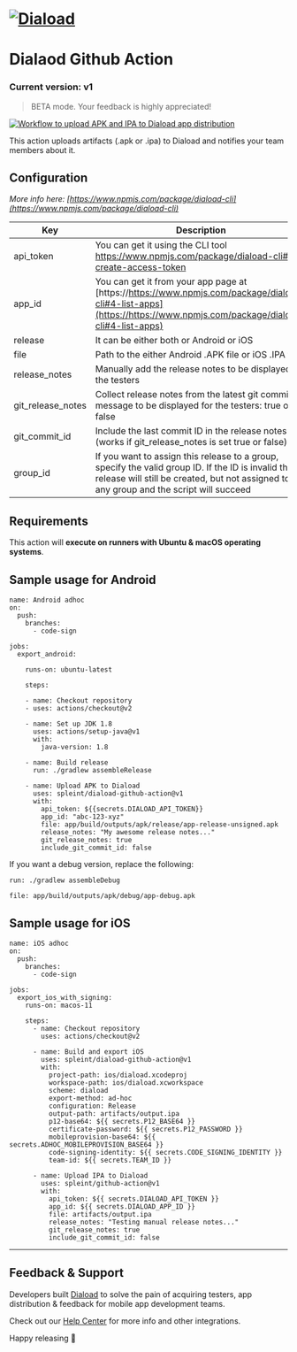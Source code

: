 # [<img src="https://cdn.diaload.com/assets/images/img-logo-text-green.svg" alt="Diaload"/>](https://diaload.com/) 

# Dialaod Github Action

### Current version: v1

> BETA mode. Your feedback is highly appreciated!

[![Workflow to upload APK and IPA to Diaload app distribution](https://github.com/spleint/diaload-github-action/actions/workflows/main.yml/badge.svg)](https://github.com/spleint/diaload-github-action/actions/workflows/main.yml)

This action uploads artifacts (.apk or .ipa) to Diaload and notifies your team members about it.

## Configuration

_More info here: [https://www.npmjs.com/package/diaload-cli](https://www.npmjs.com/package/diaload-cli)_

| Key               | Description                                                                                                        | Env Var(s)                | Default |
|-------------------|--------------------------------------------------------------------------------------------------------------------|---------------------------| ------- |
| api_token         | You can get it using the CLI tool https://www.npmjs.com/package/diaload-cli#6-create-access-token                  | DIALOAD_API_TOKEN         |         |
| app_id            | You can get it from your app page at [https://https://www.npmjs.com/package/diaload-cli#4-list-apps](https://https://www.npmjs.com/package/diaload-cli#4-list-apps) | DIALOAD_APP_ID            |         |
| release           | It can be either both or Android or iOS                                                                            | DIALOAD_RELEASE           |         |
| file              | Path to the either Android .APK file or iOS .IPA file                                                              | DIALOAD_FILE_PATH         |         |
| release_notes     | Manually add the release notes to be displayed for the testers                                                     | DIALOAD_RELEASE_NOTES     |         |
| git_release_notes | Collect release notes from the latest git commit message to be displayed for the testers: true or false            | DIALOAD_GIT_RELEASE_NOTES | true    |
| git_commit_id     | Include the last commit ID in the release notes (works if git_release_notes is set true or false)                  | DIALOAD_GIT_COMMIT_ID     | false   |
| group_id          | If you want to assign this release to a group, specify the valid group ID. If the ID is invalid the release will still be created, but not assigned to any group and the script will succeed | GROUP_ID                  |         |

## Requirements

This action will **execute on runners with Ubuntu & macOS operating systems**.

## Sample usage for Android

```
name: Android adhoc
on:
  push:
    branches:
      - code-sign

jobs:
  export_android:

    runs-on: ubuntu-latest

    steps:

    - name: Checkout repository
    - uses: actions/checkout@v2

    - name: Set up JDK 1.8
      uses: actions/setup-java@v1
      with:
        java-version: 1.8

    - name: Build release
      run: ./gradlew assembleRelease

    - name: Upload APK to Diaload
      uses: spleint/diaload-github-action@v1
      with:
        api_token: ${{secrets.DIALOAD_API_TOKEN}}
        app_id: "abc-123-xyz"
        file: app/build/outputs/apk/release/app-release-unsigned.apk
        release_notes: "My awesome release notes..."
        git_release_notes: true
        include_git_commit_id: false
```

If you want a debug version, replace the following:

`run: ./gradlew assembleDebug`

`file: app/build/outputs/apk/debug/app-debug.apk`

## Sample usage for iOS

```
name: iOS adhoc
on:
  push:
    branches:
      - code-sign

jobs:
  export_ios_with_signing:
    runs-on: macos-11

    steps:
      - name: Checkout repository
        uses: actions/checkout@v2

      - name: Build and export iOS
        uses: spleint/diaload-github-action@v1
        with:
          project-path: ios/diaload.xcodeproj
          workspace-path: ios/diaload.xcworkspace
          scheme: diaload
          export-method: ad-hoc
          configuration: Release
          output-path: artifacts/output.ipa
          p12-base64: ${{ secrets.P12_BASE64 }}
          certificate-password: ${{ secrets.P12_PASSWORD }}
          mobileprovision-base64: ${{ secrets.ADHOC_MOBILEPROVISION_BASE64 }}
          code-signing-identity: ${{ secrets.CODE_SIGNING_IDENTITY }}
          team-id: ${{ secrets.TEAM_ID }}

      - name: Upload IPA to Diaload
        uses: spleint/github-action@v1
        with:
          api_token: ${{ secrets.DIALOAD_API_TOKEN }}
          app_id: ${{ secrets.DIALOAD_APP_ID }}
          file: artifacts/output.ipa
          release_notes: "Testing manual release notes..."
          git_release_notes: true
          include_git_commit_id: false
```

---

## Feedback & Support

Developers built [Diaload](https://diaload.com) to solve the pain of acquiring testers, app distribution & feedback for mobile app development teams.

Check out our [Help Center](https://docs.diaload.com/) for more info and other integrations.

Happy releasing 🎉
